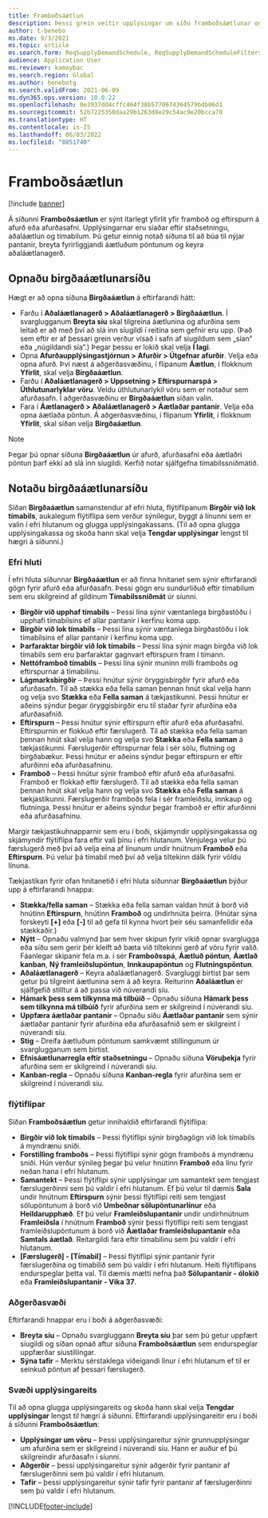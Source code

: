 ```yaml
---
title: Framboðsáætlun
description: Þessi grein veitir upplýsingar um síðu framboðsáætlunar og möguleika hennar.
author: t-benebo
ms.date: 9/3/2021
ms.topic: article
ms.search.form: ReqSupplyDemandSchedule, ReqSupplyDemandScheduleFilters, ReqSupplyDemandItemDetails, ReqTransFuturesActionsPart, ReqSupplyDemandOverviewLegendPart
audience: Application User
ms.reviewer: kamaybac
ms.search.region: Global
ms.author: benebotg
ms.search.validFrom: 2021-06-09
ms.dyn365.ops.version: 10.0.22
ms.openlocfilehash: 0e3937dd4cffc464f38b5770674364579bdb06d1
ms.sourcegitcommit: 52b7225350daa29b1263d8e29c54ac9e20bcca70
ms.translationtype: HT
ms.contentlocale: is-IS
ms.lasthandoff: 06/03/2022
ms.locfileid: "8851740"
---
```

# <a name="supply-schedule"></a>Framboðsáætlun

[!include [banner](../includes/banner.md)]

Á síðunni **Framboðsáætlun** er sýnt ítarlegt yfirlit yfir framboð og eftirspurn á afurð eða afurðasafni. Upplýsingarnar eru síaðar eftir staðsetningu, aðaláætlun og tímabilum. Þú getur einnig notað síðuna til að búa til nýjar pantanir, breyta fyrirliggjandi áætluðum pöntunum og keyra aðaláætlanagerð.

## <a name="open-the-supply-schedule-page"></a>Opnaðu birgðaáætlunarsíðu

Hægt er að opna síðuna **Birgðaáætlun** á eftirfarandi hátt:

- Farðu í **Aðaláætlanagerð \> Aðaláætlanagerð \> Birgðaáætlun**. Í svarglugganum **Breyta síu** skal tilgreina áætlunina og afurðina sem leitað er að með því að slá inn síugildi í reitina sem gefnir eru upp. (Það sem eftir er af þessari grein verður vísað í safn af síugildum sem „sían“ eða „núgildandi sía“.) Þegar þessu er lokið skal velja **Í lagi**.
- Opna **Afurðaupplýsingastjórnun \> Afurðir \> Útgefnar afurðir**. Velja eða opna afurð. Því næst á aðgerðasvæðinu, í flipanum **Áætlun**, í flokknum **Yfirlit**, skal velja **Birgðaáætlun**.
- Farðu í **Aðaláætlanagerð \> Uppsetning \> Eftirspurnarspá \> Úthlutunarlyklar vöru**. Veldu úthlutunarlykil vöru sem er notaður sem afurðasafn. Í aðgerðasvæðinu er **Birgðaáætlun** síðan valin.
- Fara í **Áætlanagerð \> Aðaláætlanagerð \> Áætlaðar pantanir**. Velja eða opna áætlaða pöntun. Á aðgerðasvæðinu, í flipanum **Yfirlit**, í flokknum **Yfirlit**, skal síðan velja **Birgðaáætlun**.

> [!NOTE]
> Þegar þú opnar síðuna **Birgðaáætlun** úr afurð, afurðasafni eða áætlaðri pöntun þarf ekki að slá inn síugildi. Kerfið notar sjálfgefna tímabilssniðmátið.

## <a name="use-the-supply-schedule-page"></a>Notaðu birgðaáætlunarsíðu

Síðan **Birgðaáætlun** samanstendur af efri hluta, flýtiflipanum **Birgðir við lok tímabils**, aukalegum flýtiflipa sem verður sýnilegur, byggt á línunni sem er valin í efri hlutanum og glugga upplýsingakassans. (Til að opna glugga upplýsingakassa og skoða hann skal velja **Tengdar upplýsingar** lengst til hægri á síðunni.)

### <a name="upper-section"></a>Efri hluti

Í efri hluta síðunnar **Birgðaáætlun** er að finna hnitanet sem sýnir eftirfarandi gögn fyrir afurð eða afurðasafn. Þessi gögn eru sundurliðuð eftir tímabilum sem eru skilgreind af gildinum **Tímabilssniðmát** úr síunni.

- **Birgðir við upphaf tímabils** – Þessi lína sýnir væntanlega birgðastöðu í upphafi tímabilsins ef allar pantanir í kerfinu koma upp.
- **Birgðir við lok tímabils** – Þessi lína sýnir væntanlega birgðastöðu í lok tímabilsins ef allar pantanir í kerfinu koma upp.
- **Þarfaraktar birgðir við lok tímabils** – Þessi lína sýnir magn birgða við lok tímabils sem eru þarfaraktar gagnvart eftirspurn fram í tímann.
- **Nettóframboð tímabils** – Þessi lína sýnir muninn milli framboðs og eftirspurnar á tímabilinu.
- **Lágmarksbirgðir** – Þessi hnútur sýnir öryggisbirgðir fyrir afurð eða afurðasafn. Til að stækka eða fella saman þennan hnút skal velja hann og velja svo **Stækka** eða **Fella saman** á tækjastikunni. Þessi hnútur er aðeins sýndur þegar öryggisbirgðir eru til staðar fyrir afurðina eða afurðasafnið.
- **Eftirspurn** – Þessi hnútur sýnir eftirspurn eftir afurð eða afurðasafni. Eftirspurnin er flokkuð eftir færslugerð. Til að stækka eða fella saman þennan hnút skal velja hann og velja svo **Stækka** eða **Fella saman** á tækjastikunni. Færslugerðir eftirspurnar fela í sér sölu, flutning og birgðabækur. Þessi hnútur er aðeins sýndur þegar eftirspurn er eftir afurðinni eða afurðasafninu.
- **Framboð** – Þessi hnútur sýnir framboð eftir afurð eða afurðasafni. Framboð er flokkað eftir færslugerð. Til að stækka eða fella saman þennan hnút skal velja hann og velja svo **Stækka** eða **Fella saman** á tækjastikunni. Færslugerðir framboðs fela í sér framleiðslu, innkaup og flutninga. Þessi hnútur er aðeins sýndur þegar framboð er eftir afurðinni eða afurðasafninu.

Margir tækjastikuhnapparnir sem eru í boði, skjámyndir upplýsingakassa og skjámyndir flýtiflipa fara eftir vali þínu í efri hlutanum. Venjulega velur þú færslugerð með því að velja eina af línunum undir hnútnum **Framboð** eða **Eftirspurn**. Þú velur þá tímabil með því að velja tiltekinn dálk fyrir völdu línuna.

Tækjastikan fyrir ofan hnitanetið í efri hluta síðunnar **Birgðaáætlun** býður upp á eftirfarandi hnappa:

- **Stækka/fella saman** – Stækka eða fella saman valdan hnút á borð við hnútinn **Eftirspurn**, hnútinn **Framboð** og undirhnúta þeirra. (Hnútar sýna forskeyti **\[+\]** eða **\[-\]** til að gefa til kynna hvort þeir séu samanfelldir eða stækkaðir.)
- **Nýtt** – Opnaðu valmynd þar sem hver skipun fyrir vikið opnar svarglugga eða síðu sem gerir þér kleift að bæta við tiltekinni gerð af vöru fyrir valið. Fáanlegar skipanir fela m.a. í sér **Framboðsspá**, **Áætluð pöntun**, **Áætlað kanban**, **Ný framleiðslupöntun**, **Innkaupapöntun** og **Flutningspöntun**.
- **Aðaláætlanagerð** – Keyra aðaláætlanagerð. Svargluggi birtist þar sem getur þú tilgreint áætlunina sem á að keyra. Reiturinn **Aðaláætlun** er sjálfgefið stilltur á að passa við núverandi síu.
- **Hámark þess sem tilkynna má tilbúið** – Opnaðu síðuna **Hámark þess sem tilkynna má tilbúið** fyrir afurðina sem er skilgreind í núverandi síu.
- **Uppfæra áætlaðar pantanir** – Opnaðu síðu **Áætlaðar pantanir** sem sýnir áætlaðar pantanir fyrir afurðina eða afurðasafnið sem er skilgreint í núverandi síu.
- **Stig** – Dreifa áætluðum pöntunum samkvæmt stillingunum úr svarglugganum sem birtist.
- **Efnisáætlunarregla eftir staðsetningu** – Opnaðu síðuna **Vöruþekja** fyrir afurðina sem er skilgreind í núverandi síu.
- **Kanban-regla** – Opnaðu síðuna **Kanban-regla** fyrir afurðina sem er skilgreind í núverandi síu.

### <a name="fasttabs"></a>flýtiflipar

Síðan **Framboðsáætlun** getur innihaldið eftirfarandi flýtiflipa:

- **Birgðir við lok tímabils** – Þessi flýtiflipi sýnir birgðagögn við lok tímabils á myndrænu sniði.
- **Forstilling framboðs** – Þessi flýtiflipi sýnir gögn framboðs á myndrænu sniði. Hún verður sýnileg þegar þú velur hnútinn **Framboð** eða línu fyrir neðan hana í efri hlutanum.
- **Samantekt** – Þessi flýtiflipi sýnir upplýsingar um samantekt sem tengjast færslugerðinni sem þú valdir í efri hlutanum. Ef þú velur til dæmis **Sala** undir hnútnum **Eftirspurn** sýnir þessi flýtiflipi reiti sem tengjast sölupöntunum á borð við **Umbeðnar sölupöntunarlínur** eða **Heildarupphæð**. Ef þú velur **Framleiðslupantanir** undir undirhnútnum **Framleiðsla** í hnútnum **Framboð** sýnir þessi flýtiflipi reiti sem tengjast framleiðslupöntunum á borð við **Áætlaðar framleiðslupantanir** eða **Samtals áætlað**. Reitargildi fara eftir tímabilinu sem þú valdir í efri hlutanum. 
- **\[Færslugerð\] - \[Tímabil\]** – Þessi flýtiflipi sýnir pantanir fyrir færslugerðina og tímabilið sem þú valdir í efri hlutanum. Heiti flýtiflipans endurspeglar þetta val. Til dæmis mætti nefna það **Sölupantanir - ólokið** eða **Framleiðslupantanir - Vika 37**.

### <a name="action-pane"></a>Aðgerðasvæði

Eftirfarandi hnappar eru í boði á aðgerðasvæði:

- **Breyta síu** – Opnaðu svargluggann **Breyta síu** þar sem þú getur uppfært síugildi og síðan opnað aftur síðuna **Framboðsáætlun** sem endurspeglar uppfærðar síustillingar.
- **Sýna tafir** – Merktu sérstaklega viðeigandi línur í efri hlutanum ef til er seinkuð pöntun af þessari færslugerð.

### <a name="factbox-pane"></a>Svæði upplýsingareits

Til að opna glugga upplýsingareits og skoða hann skal velja **Tengdar upplýsingar** lengst til hægri á síðunni. Eftirfarandi upplýsingareitir eru í boði á síðunni **Framboðsáætlun**:

- **Upplýsingar um vöru** – Þessi upplýsingareitur sýnir grunnupplýsingar um afurðina sem er skilgreind í núverandi síu. Hann er auður ef þú skilgreindir afurðasafn í síunni.
- **Aðgerðir** – þessi upplýsingareitur sýnir aðgerðir fyrir pantanir af færslugerðinni sem þú valdir í efri hlutanum.
- **Tafir** – þessi upplýsingareitur sýnir tafir fyrir pantanir af færslugerðinni sem þú valdir í efri hlutanum.

[!INCLUDE[footer-include](../../includes/footer-banner.md)]
